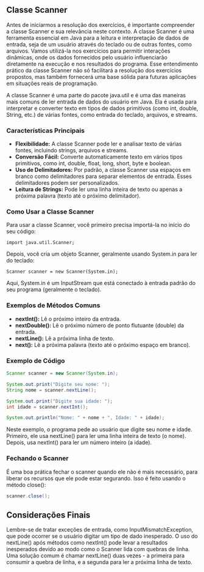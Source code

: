 ## Classe Scanner
Antes de iniciarmos a resolução dos exercícios, é importante compreender a classe Scanner e sua relevância neste contexto. A classe Scanner é uma ferramenta essencial em Java para a leitura e interpretação de dados de entrada, seja de um usuário através do teclado ou de outras fontes, como arquivos. Vamos utilizá-la nos exercícios para permitir interações dinâmicas, onde os dados fornecidos pelo usuário influenciarão diretamente na execução e nos resultados do programa. Esse entendimento prático da classe Scanner não só facilitará a resolução dos exercícios propostos, mas também fornecerá uma base sólida para futuras aplicações em situações reais de programação.

A classe Scanner é uma parte do pacote java.util e é uma das maneiras mais comuns de ler entrada de dados do usuário em Java. Ela é usada para interpretar e converter texto em tipos de dados primitivos (como int, double, String, etc.) de várias fontes, como entrada do teclado, arquivos, e streams.

### Características Principais
* **Flexibilidade:** A classe Scanner pode ler e analisar texto de várias fontes, incluindo strings, arquivos e streams.
* **Conversão Fácil:** Converte automaticamente texto em vários tipos primitivos, como int, double, float, long, short, byte e boolean.
* **Uso de Delimitadores:** Por padrão, a classe Scanner usa espaços em branco como delimitadores para separar elementos de entrada. Esses delimitadores podem ser personalizados.
* **Leitura de Strings:** Pode ler uma linha inteira de texto ou apenas a próxima palavra (texto até o próximo delimitador).

### Como Usar a Classe Scanner
Para usar a classe Scanner, você primeiro precisa importá-la no início do seu código:

`import java.util.Scanner;`

Depois, você cria um objeto Scanner, geralmente usando System.in para ler do teclado:

`Scanner scanner = new Scanner(System.in);`

Aqui, System.in é um InputStream que está conectado à entrada padrão do seu programa (geralmente o teclado).

### Exemplos de Métodos Comuns
* **nextInt():** Lê o próximo inteiro da entrada.
* **nextDouble():** Lê o próximo número de ponto flutuante (double) da entrada.
* **nextLine():** Lê a próxima linha de texto.
* **next():** Lê a próxima palavra (texto até o próximo espaço em branco).

### Exemplo de Código

```java
Scanner scanner = new Scanner(System.in);

System.out.print("Digite seu nome: ");
String nome = scanner.nextLine();

System.out.print("Digite sua idade: ");
int idade = scanner.nextInt();

System.out.println("Nome: " + nome + ", Idade: " + idade);
```


Neste exemplo, o programa pede ao usuário que digite seu nome e idade. Primeiro, ele usa nextLine() para ler uma linha inteira de texto (o nome). Depois, usa nextInt() para ler um número inteiro (a idade).

### Fechando o Scanner
É uma boa prática fechar o scanner quando ele não é mais necessário, para liberar os recursos que ele pode estar segurando. Isso é feito usando o método close():

```java
scanner.close();
```
## Considerações Finais
Lembre-se de tratar exceções de entrada, como InputMismatchException, que pode ocorrer se o usuário digitar um tipo de dado inesperado.
O uso do nextLine() após métodos como nextInt() pode levar a resultados inesperados devido ao modo como o Scanner lida com quebras de linha. Uma solução comum é chamar nextLine() duas vezes - a primeira para consumir a quebra de linha, e a segunda para ler a próxima linha de texto.